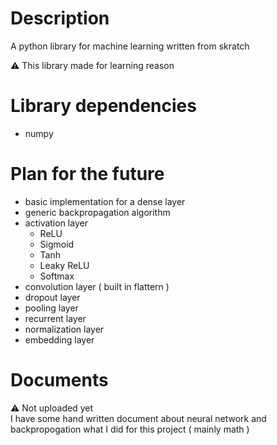 # Description
A python library for machine learning written from skratch

⚠️ This library made for learning reason

# Library dependencies
- numpy

# Plan for the future
- basic implementation for a dense layer
- generic backpropagation algorithm
- activation layer
    - ReLU
    - Sigmoid
    - Tanh
    - Leaky ReLU
    - Softmax
- convolution layer ( built in flattern )
- dropout layer
- pooling layer
- recurrent layer
- normalization layer
- embedding layer

# Documents
⚠️ Not uploaded yet<br>
I have some hand written document about neural network and backpropogation what I did for this project ( mainly math )